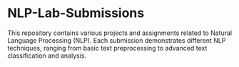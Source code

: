 # NLP-Lab-Submissions
This repository contains various projects and assignments related to Natural Language Processing (NLP). Each submission demonstrates different NLP techniques, ranging from basic text preprocessing to advanced text classification and analysis.

